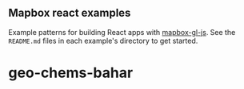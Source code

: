 Mapbox react examples
---

Example patterns for building React apps with [mapbox-gl-js](https://github.com/mapbox/mapbox-gl-js). See the `README.md` files in each example's directory to get started.
# geo-chems-bahar
